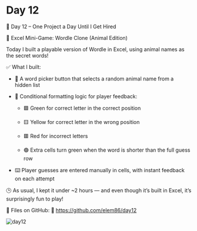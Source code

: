 # Day 12

🎯 Day 12 – One Project a Day Until I Get Hired

🧠 Excel Mini-Game: Wordle Clone (Animal Edition)

Today I built a playable version of Wordle in Excel, using animal names as the secret words!

✅ What I built:

 - 🐾 A word picker button that selects a random animal name from a hidden list

 - 🎨 Conditional formatting logic for player feedback:

   - 🟩 Green for correct letter in the correct position

   - 🟨 Yellow for correct letter in the wrong position

   - 🟥 Red for incorrect letters

   - 🟢 Extra cells turn green when the word is shorter than the full guess row

  - ⌨️ Player guesses are entered manually in cells, with instant feedback on each attempt

🕒 As usual, I kept it under ~2 hours — and even though it’s built in Excel, it’s surprisingly fun to play!

📂 Files on GitHub: 🔗 https://github.com/elem86/day12


![day12](https://github.com/user-attachments/assets/83631d33-f25e-4372-a773-d58dff6cb493)

